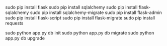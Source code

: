 sudo pip install flask
sudo pip install sqlalchemy
sudo pip install flask-sqlalchemy
sudo pip install sqlalchemy-migrate
sudo pip install flask-admin
sudo pip install flask-script
sudo pip install flask-migrate
sudo pip install requests


sudo python app.py db init
sudo python app.py db migrate
sudo python app.py db upgrade